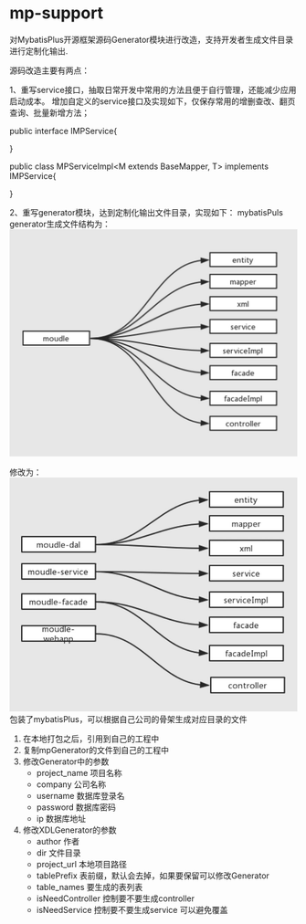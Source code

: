 # mp-support

对MybatisPlus开源框架源码Generator模块进行改造，支持开发者生成文件目录进行定制化输出.

源码改造主要有两点：

1、重写service接口，抽取日常开发中常用的方法且便于自行管理，还能减少应用启动成本。
增加自定义的service接口及实现如下，仅保存常用的增删查改、翻页查询、批量新增方法；

public interface IMPService{

}

public class MPServiceImpl<M extends BaseMapper, T> implements IMPService{

}

2、重写generator模块，达到定制化输出文件目录，实现如下：
mybatisPuls generator生成文件结构为： 
![Image text](https://raw.githubusercontent.com/wlstone119/img/master/20190912122500.jpg)

修改为： 
![Image text](https://raw.githubusercontent.com/wlstone119/img/master/20190912123547.jpg)
包装了mybatisPlus，可以根据自己公司的骨架生成对应目录的文件<br>

1. 在本地打包之后，引用到自己的工程中
2. 复制mpGenerator的文件到自己的工程中
3. 修改Generator中的参数 
    - project_name 项目名称
    - company 公司名称
    - username 数据库登录名
    - password 数据库密码
    - ip 数据库地址
4. 修改XDLGenerator的参数
    - author 作者
    - dir 文件目录
    - project_url 本地项目路径
    - tablePrefix 表前缀，默认会去掉，如果要保留可以修改Generator
    - table_names 要生成的表列表
    - isNeedController 控制要不要生成controller
    - isNeedService 控制要不要生成service  可以避免覆盖
